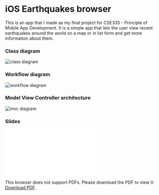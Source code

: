 # iOS Earthquakes browser

This is an app that I made as my final project for CSE335 - Principle of Mobile App Development. It is a simple app that lets the user view recent earthquakes around the world on a map or in list form and get more information about them.

### Class diagram
![class diagram]( /~saghafoo/images/cd.png )

### Workflow diagram
![workflow diagram]( /~saghafoo/images/flow.png )

### Model View Controller architecture
![mvc diagram]( /~saghafoo/images/mvc.png )

### Slides
<object data="/~saghafoo/images/Final presentation.pdf" type="application/pdf" width="100%" height="700px">
    <embed src="/~saghafoo/images/Final presentation.pdf">
        <p>This browser does not support PDFs. Please download the PDF to view it: <a href="/~saghafoo/images/Final presentation.pdf">Download PDF</a>.</p>
    </embed>
</object>
